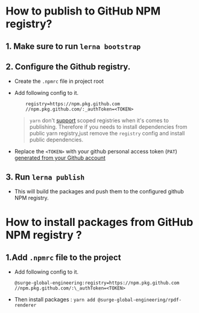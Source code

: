 # How to publish to GitHub NPM registry?

## 1. Make sure to run `lerna bootstrap`

## 2. Configure the Github registry.

- Create the `.npmrc` file in project root
- Add following config to it.

          registry=https://npm.pkg.github.com
          //npm.pkg.github.com/:_authToken=<TOKEN>

  > `yarn` don't [support](https://github.com/yarnpkg/yarn/issues/4732) scoped registries when it's comes to publishing.
  > Therefore if you needs to install dependencies from public yarn registry,just remove the `registry` config and install public dependencies.

* Replace the `<TOKEN>` with your github personal access token (`PAT`) [generated from your Github account](https://github.com/settings/tokens)

## 3. Run `lerna publish`

- This will build the packages and push them to the configured github NPM registry.

# How to install packages from GitHub NPM registry ?

## 1.Add `.npmrc` file to the project

- Add following config to it.

      @surge-global-engineering:registry=https://npm.pkg.github.com
      //npm.pkg.github.com/:\_authToken=<TOKEN>

- Then install packages : `yarn add @surge-global-engineering/rpdf-renderer`
